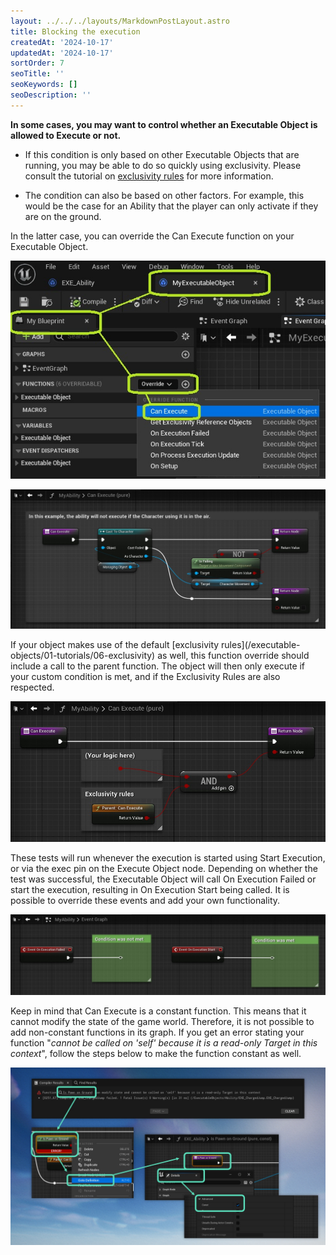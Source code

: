 ```yaml
---
layout: ../../../layouts/MarkdownPostLayout.astro
title: Blocking the execution
createdAt: '2024-10-17'
updatedAt: '2024-10-17'
sortOrder: 7
seoTitle: ''
seoKeywords: []
seoDescription: ''
---
```


**In some cases, you may want to control whether an Executable Object is allowed to Execute or not.**

* If this condition is only based on other Executable Objects that are running, you may be able to do so quickly using exclusivity. Please consult the tutorial on [exclusivity rules](/executable-objects/01-tutorials/06-exclusivity)  for more information.

* The condition can also be based on other factors. For example, this would be the case for an Ability that the player can only activate if they are on the ground.

In the latter case, you can override the <span class="function">Can Execute</span> function on your Executable Object.

![](../../../assets/executable-objects/CanExecuteOverride-large.jpg)

![](../../../assets/executable-objects/CanExecuteOverrideeXAMPLE-large.jpg)



<div class="note">If your object makes use of the default [exclusivity rules](/executable-objects/01-tutorials/06-exclusivity) as well, this function override should include a call to the parent function. The object will then only execute if your custom condition is met, and if the Exclusivity Rules are also respected.</div>

![](../../../assets/executable-objects/CanExecuteOverrideeXAMPLE02-large.jpg) 

These tests will run whenever the execution is started using <span class="function">Start Execution</span>, or via the exec pin on the <span class="function">Execute Object</span> node. Depending on whether the test was successful, the Executable Object will call <span class="function">On Execution Failed</span> or start the execution, resulting in <span class="function">On Execution Start</span> being called. It is possible to override these events and add your own functionality. 

![](../../../assets/executable-objects/ConditionConsequence-large.jpg) 

Keep in mind that <span class="function">Can Execute</span> is a constant function. This means that it cannot modify the state of the game world. Therefore, it is not possible to add non-constant functions in its graph. If you get an error stating your function "*cannot be called on 'self' because it is a read-only Target in this context*", follow the steps below to make the function constant as well.

![](../../../assets/executable-objects/TS_Const-large.jpg) 

